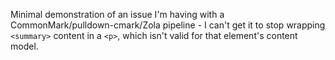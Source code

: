 Minimal demonstration of an issue I'm having with a CommonMark/pulldown-cmark/Zola pipeline - I can't get it to stop wrapping `<summary>` content in a `<p>`, which isn't valid for that element's content model.